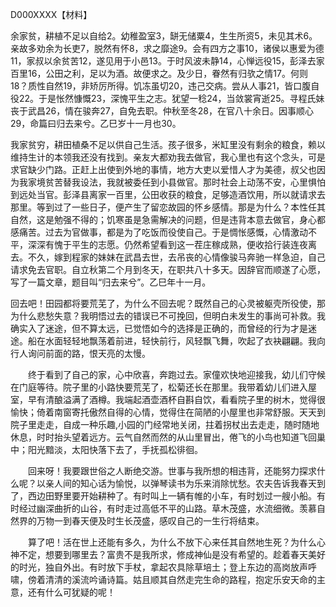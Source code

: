 D000XXXX【材料】



余家贫，耕植不足以自给2。幼稚盈室3，缾无储粟4，生生所资5，未见其术6。亲故多劝余为长吏7，脱然有怀8，求之靡途9。会有四方之事10，诸侯以惠爱为德11，家叔以余贫苦12，遂见用于小邑13。于时风波未静14，心惮远役15，彭泽去家百里16，公田之利，足以为酒。故便求之。及少日，眷然有归欤之情17。何则18？质性自然19，非矫厉所得。饥冻虽切20，违己交病。尝从人事21，皆口腹自役22。于是怅然慷慨23，深愧平生之志。犹望一稔24，当敛裳宵逝25。寻程氏妹丧于武昌26，情在骏奔27，自免去职。仲秋至冬28，在官八十余日。因事顺心29，命篇曰归去来兮。乙巳岁十一月也30。

我家贫穷，耕田植桑不足以供自己生活。孩子很多，米缸里没有剩余的粮食，赖以维持生计的本领我还没有找到。亲友大都劝我去做官，我心里也有这个念头，可是求官缺少门路。正赶上出使到外地的事情，地方大吏以爱惜人才为美德，叔父也因为我家境贫苦替我设法，我就被委任到小县做官。那时社会上动荡不安，心里惧怕到远处当官。彭泽县离家一百里，公田收获的粮食，足够造酒饮用，所以就请求去那里。等到过了一些日子，便产生了留恋故园的怀乡感情。那是为什么？本性任其自然，这是勉强不得的；饥寒虽是急需解决的问题，但是违背本意去做官，身心都感痛苦。过去为官做事，都是为了吃饭而役使自己。于是惆怅感慨，心情激动不平，深深有愧于平生的志愿。仍然希望看到这一茬庄稼成熟，便收拾行装连夜离去。不久，嫁到程家的妹妹在武昌去世，去吊丧的心情像骏马奔驰一样急迫，自己请求免去官职。自立秋第二个月到冬天，在职共八十多天。因辞官而顺遂了心愿，写了一篇文章，题目叫“归去来兮”。乙巳年十一月。



回去吧！田园都将要荒芜了，为什么不回去呢？既然自己的心灵被躯壳所役使，那为什么悲愁失意？我明悟过去的错误已不可挽回，但明白未发生的事尚可补救。我确实入了迷途，但不算太远，已觉悟如今的选择是正确的，而曾经的行为才是迷途。船在水面轻轻地飘荡着前进，轻快前行，风轻飘飞舞，吹起了衣袂翩翩。我向行人询问前面的路，恨天亮的太慢。



　　终于看到了自己的家，心中欣喜，奔跑过去。家僮欢快地迎接我，幼儿们守候在门庭等待。院子里的小路快要荒芜了，松菊还长在那里。我带着幼儿们进入屋室，早有清酿溢满了酒樽。我端起酒壶酒杯自斟自饮，看看院子里的树木，觉得很愉快；倚着南窗寄托傲然自得的心情，觉得住在简陋的小屋里也非常舒服。天天到院子里走走，自成一种乐趣,小园的门经常地关闭，拄着拐杖出去走走，随时随地休息，时时抬头望着远方。云气自然而然的从山里冒出，倦飞的小鸟也知道飞回巢中；阳光黯淡，太阳快落下去了，手抚孤松徘徊。

　　回来呀！我要跟世俗之人断绝交游。世事与我所想的相违背，还能努力探求什么呢？以亲人间的知心话为愉悦，以弹琴读书为乐来消除忧愁。农夫告诉我春天到了，西边田野里要开始耕种了。有时叫上一辆有帷的小车，有时划过一艘小船。有时经过幽深曲折的山谷，有时走过高低不平的山路。草木茂盛，水流细微。羡慕自然界的万物一到春天便及时生长茂盛，感叹自己的一生行将结束。

　　算了吧！活在世上还能有多久，为什么不放下心来任其自然地生死？为什么心神不定，想要到哪里去？富贵不是我所求，修成神仙是没有希望的。趁着春天美好的时光，独自外出。有时放下手杖，拿起农具除草培土；登上东边的高岗放声呼啸，傍着清清的溪流吟诵诗篇。姑且顺其自然走完生命的路程，抱定乐安天命的主意，还有什么可犹疑的呢！
